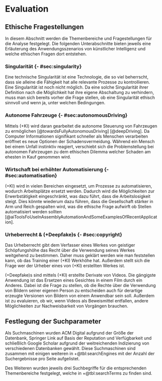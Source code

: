 # Evaluation

## Ethische Fragestellungen

In diesem Abschnitt werden die Themenbereiche und Fragestellungen für die Analyse festgelegt. Die folgenden Unterabschnitte bieten jeweils eine Erläuterung des Anwendungsszenarios von künstlicher Intelligenz und welche ethischen Fragen dort entstehen.

### Singularität {- #sec:singularity}

Eine technische Singularität ist eine Technologie, die so viel beherrscht, dass sie alleine die Fähigkeit hat alle relevante Prozesse zu kontrollieren. Eine Singularität ist noch nicht möglich. Da eine solche Singularität ihrer Definition nach die Möglichkeit hat ihre eigene Abschaltung zu verhindern, muss man sich bereits vorher die Frage stellen, ob eine Singularität ethisch sinnvoll und wenn ja, unter welchen Bedingungen.

### Autonome Fahrzeuge {- #sec:autonomousDriving}

Mittels (+KI) wird daran gearbeitet die autonome Steuerung von Fahrzeugen zu ermöglichen [@towardsFullyAutonomousDriving] [@deepDriving]. Da Computer Informationen signifikant schneller als Menschen verarbeiten eröffnet es neue Optionen der Schadensvermeidung. Während ein Mensch bei einem Unfall instinktiv reagiert, verschiebt sich die Problemstellung bei autonomen Fahrzeugen zu dem ethischen Dilemma welcher Schaden am ehesten in Kauf genommen wird.

### Wirtschaft bei erhöhter Automatisierung {- #sec:automatisation}

(+KI) wird in vielen Bereichen eingesetzt, um Prozesse zu automatisieren, wodurch Arbeitsplätze ersetzt werden. Dadurch wird die Möglichkeiten zur Erwerbstätigkeit eingeschränkt, was dazu führt, dass die Arbeitslosigkeit steigt. Dies könnte wiederum dazu führen, dass die Gesellschaft stärker in Arm und Reich gespalten wird, was die ethische Frage aufwirft ob Stellen automatisiert werden sollten [@aiToolsFoUseInAssemblyAutomationAndSomeExamplesOfRecentApplication].

### Urheberrecht & (+Deepfake)s {- #sec:copyright}

Das Urheberrecht gibt dem Verfasser eines Werkes von geistiger Schöpfungshöhe das Recht über die Verwendung seines Werkes weitgehend zu bestimmen. Daher muss geklärt werden wie man feststellen kann, ob das Training einer (+KI) Werkhöhe hat. Außerdem stellt sich die Frage wer der Urheber eines von (+KI) erstellten Werkes ist.

(+Deepfake)s sind mittels (+KI) erstellte Derivate von Videos. Die gängigste Anwendung ist das Ersetzen eines Gesichtes in einem Film durch ein Anderes. Dabei ist die Frage zu stellen, ob die Rechte über die Verwendung von Bildern seiner eigenen Person zu entscheiden auch für derartige erzeugte Versionen von Bildern von einem Anwendbar sein soll. Außerdem ist zu evaluieren, ob wir, wenn Videos als Beweismittel entfallen, andere Möglichkeiten zur Nachweisbarkeit von Vorgängen brauchen.

## Festlegung der Suchparameter

Als Suchmaschinen wurden ACM Digital aufgrund der Größe der Datenbank, Springer Link auf Basis der Reputation und Verfügbarkeit und schließlich Google Scholar aufgrund der weitreichenden Indizierung von verschiedenen Datenbanken gewählt. Diese Suchmaschinen sind zusammen mit einigen weiteren in +@tbl:searchEngines mit der Anzahl der Suchergebnisse pro Seite aufgelistet.

Des Weiteren wurden jeweils drei Suchbegriffe für die entsprechenden Themenbereiche festgelegt, welche in +@tbl:searchTerms zu finden sind.
